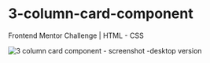 # 3-column-card-component
Frontend Mentor Challenge | HTML - CSS

![3 column card component - screenshot -desktop version](https://raw.githubusercontent.com/emiandd/3-column-card-component/bf1578db81075fd7830afff522c868508a923270/img/Screenshot%20-%20Column%20Card%20Component%20-%20desktop%20version.png)
